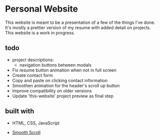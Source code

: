 # Personal Website

This website is meant to be a presentation of a few of the things I've done. It's
mostly a prettier version of my resume with added detail on projects. This website
is a work in progress.

## todo

* project descriptions:
    - navigation buttons between modals  
* Fix resume button animation when not in full screen
* Create contact form
* Copy and paste on clicking contact information
* Smoothen animation for the header's scroll up button
* Improve compatibility on older versions
* Update 'this-website' project preview as final step




## built with

* HTML, CSS, JavaScript

* [Smooth Scroll](https://github.com/cferdinandi/smooth-scroll)


